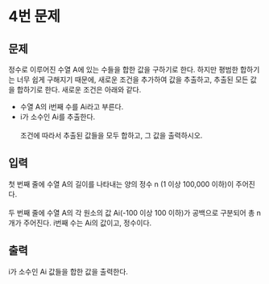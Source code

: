 # 4번 문제
## 문제
정수로 이루어진 수열 A에 있는 수들을 합한 값을 구하기로 한다. 하지만 평범한 합하기는 너무 쉽게 구해지기 때문에, 새로운 조건을 추가하여 값을 추출하고, 추출된 모든 값을 합하기로 한다. 새로운 조건은 아래와 같다.
- 수열 A의 i번째 수를 Ai라고 부른다.
- i가 소수인 Ai를 추출한다.
<br><br>
조건에 따라서 추출된 값들을 모두 합하고, 그 값을 출력하시오.

## 입력
첫 번째 줄에 수열 A의 길이를 나타내는 양의 정수 n (1 이상 100,000 이하)이 주어진다.
<br><br>
두 번째 줄에 수열 A의 각 원소의 값 Ai(-100 이상 100 이하)가 공백으로 구분되어 총 n개가 주어진다. i번째 수는 Ai의 값이고, 정수이다.

## 출력
i가 소수인 Ai 값들을 합한 값을 출력한다.